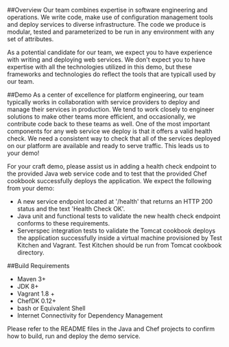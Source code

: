 ##Overview
Our team combines expertise in software engineering and operations. We write code, make use of configuration management tools and deploy services to diverse infrastructure. The code we produce is modular, tested and parameterized to be run in any environment with any set of attributes.

As a potential candidate for our team, we expect you to have experience with writing and deploying web services. We don't expect you to have expertise with all the technologies utilized in this demo, but these frameworks and technologies do reflect the tools that are typicall used by our team.

##Demo
As a center of excellence for platform engineering, our team typically works in collaboration with service providers to deploy and manage their services in production. We tend to work closely to engineer solutions to make other teams more efficient, and occasionally, we contribute code back to these teams as well. One of the most important components for any web service we deploy is that it offers a valid health check. We need a consistent way to check that all of the services deployed on our platform are available and ready to serve traffic. This leads us to your demo!

For your craft demo, please assist us in adding a health check endpoint to the provided Java web service code and to test that the provided Chef cookbook successfully deploys the application. We expect the following from your demo:

* A new service endpoint located at '/health' that returns an HTTP 200 status and the text 'Health Check OK'.
* Java unit and functional tests to validate the new health check endpoint conforms to these requirements.
* Serverspec integration tests to validate the Tomcat cookbook deploys the application successfully inside a virtual machine provisioned by Test Kitchen and Vagrant. Test Kitchen should be run from Tomcat cookbook directory.

##Build Requirements
* Maven 3+
* JDK 8+
* Vagrant 1.8 +
* ChefDK 0.12+
* bash or Equivalent Shell
* Internet Connectivity for Dependency Management

Please refer to the README files in the Java and Chef projects to confirm how to build, run and deploy the demo service.